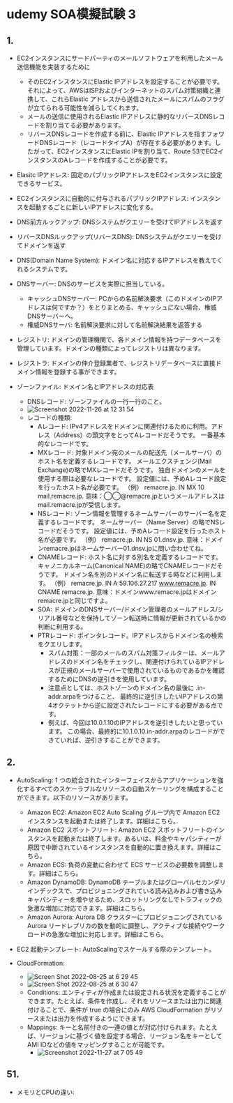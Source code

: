 # udemy SOA模擬試験 3

## 1.
- EC2インスタンスにサードパーティのメールソフトウェアを利用したメール送信機能を実装するために
    - そのEC2インスタンスにElastic IPアドレスを設定することが必要です。それによって、AWSはISPおよびインターネットのスパム対策組織と連携して、これらElastic アドレスから送信されたメールにスパムのフラグが立てられる可能性を減らしてくれます。
    - メールの送信に使用されるElastic IPアドレスに静的なリバースDNSレコードを割り当てる必要があります。
    - リバースDNSレコードを作成する前に、Elastic IPアドレスを指すフォワードDNSレコード（レコードタイプA）が存在する必要があります。したがって、EC2インスタンスにElastic IPを割り当て、Route 53でEC2インスタンスのAレコードを作成することが必要です。

- Elasitc IPアドレス: 固定のパブリックIPアドレスをEC2インスタンスに設定できるサービス。
- EC2インスタンスに自動的に付与されるパブリックIPアドレス: インスタンスを起動するごとに新しいIPアドレスに変化する。
- DNS前方ルックアップ: DNSシステムがクエリーを受けてIPアドレスを返す
- リバースDNSルックアップ(リバースDNS): DNSシステムがクエリーを受けてドメインを返す
- DNS(Domain Name System): ドメイン名に対応するIPアドレスを教えてくれるシステムです。 
- DNSサーバー: DNSのサービスを実際に担当している。
    - キャッシュDNSサーバー: PCからの名前解決要求（このドメインのIPアドレスは何ですか？）をとりまとめる、キャッシュにない場合、権威DNSサーバーへ。
    - 権威DNSサーバ: 名前解決要求に対して名前解決結果を返答する
- レジストリ: ドメインの管理機関で、各ドメイン情報を持つデータベースを管理しています。ドメインの種類によってレジストリは異なります。
- レジストラ: ドメインの仲介登録業者で、レジストリデータベースに直接ドメイン情報を登録する事ができます。 
- ゾーンファイル: ドメイン名とIPアドレスの対応表
    - DNSレコード: ゾーンファイルの一行一行のこと。
    - ![Screenshot 2022-11-26 at 12 31 54](https://user-images.githubusercontent.com/61643054/204071124-9f5021a3-a093-43e7-960e-478c7232efbb.png)
    - レコードの種類: 
        - Aレコード: IPv4アドレスをドメインに関連付けるために利用。アドレス（Address）の頭文字をとってAレコードだそうです。 一番基本的なレコードです。
        - MXレコード: 対象ドメイン宛のメールの配送先（メールサーバ）のホスト名を定義するレコードです。 メールエクスチェンジ(Mail Exchange)の略でMXレコードだそうです。 独自ドメインのメールを使用する際は必要なレコードです。 設定値には、予めAレコード設定を行ったホスト名が必要です。 （例） remacre.jp. IN MX 10 mail.remacre.jp. 意味：◯◯@remacre.jpというメールアドレスはmail.remacre.jpが受信します。
        - NSレコード: ゾーン情報を管理するネームサーバーのサーバー名を定義するレコードです。 ネームサーバー（Name Server）の略でNSレコードだそうです。 設定値には、予めAレコード設定を行ったホスト名が必要です。 （例） remacre.jp. IN NS 01.dnsv.jp. 意味：ドメインremacre.jpはネームサーバー01.dnsv.jpに問い合わせてね。
        - CNAMEレコード: ホスト名に対する別名を定義するレコードです。 キャノニカルネーム(Canonical NAME)の略でCNAMEレコードだそうです。 ドメイン名を別のドメイン名に転送する時などに利用します。 （例） remacre.jp. IN A 59.106.27.217 www.remacre.jp. IN CNAME remacre.jp. 意味：ドメインwww.remacre.jpはドメインremacre.jpと同じですよ。
        - SOA: ドメインのDNSサーバー/ドメイン管理者のメールアドレス/シリアル番号などを保持してゾーン転送時に情報が更新されているかの判断に利用する。
        - PTRレコード: ポインタレコード。IPアドレスからドメイン名の検索をクエリします。
            - スパム対策：一部のメールのスパム対策フィルターは、メールアドレスのドメイン名をチェックし、関連付けられているIPアドレスが正規のメールサーバーで使用されているものであるかを確認するためにDNSの逆引きを使用しています。
            - 注意点としては、ホストゾーンのドメイン名の最後に .in-addr.arpaをつけること、 最終的に逆引きしたいIPアドレスの第4オクテットから逆に設定されたレコードにする必要がある点です。
            - 例えば、今回は10.0.1.10のIPアドレスを逆引きしたいと思っています。 この場合、最終的に10.1.0.10.in-addr.arpaのレコードができていれば、逆引きすることができます。


## 2.
- AutoScaling: 1 つの統合されたインターフェイスからアプリケーションを強化するすべてのスケーラブルなリソースの自動スケーリングを構成することができます。以下のリソースがあります。
    - Amazon EC2: Amazon EC2 Auto Scaling グループ内で Amazon EC2 インスタンスを起動または終了します。詳細はこちら。
    - Amazon EC2 スポットフリート: Amazon EC2 スポットフリートのインスタンスを起動または終了します。あるいは、料金やキャパシティーが原因で中断されているインスタンスを自動的に置き換えます。詳細はこちら。
    - Amazon ECS: 負荷の変動に合わせて ECS サービスの必要数を調整します。詳細はこちら。
    - Amazon DynamoDB: DynamoDB テーブルまたはグローバルセカンダリインデックスで、プロビジョニングされている読み込みおよび書き込みキャパシティーを増やせるため、スロットリングなしでトラフィックの急激な増加に対応できます。詳細はこちら。
    - Amazon Aurora: Aurora DB クラスターにプロビジョニングされている Aurora リードレプリカの数を動的に調整し、アクティブな接続やワークロードの急激な増加に対応します。詳細はこちら。
- EC2 起動テンプレート: AutoScalingでスケールする際のテンプレート。

- CloudFormation:
    - ![Screen Shot 2022-08-25 at 6 29 45](https://user-images.githubusercontent.com/61643054/186527469-b698ebd0-2300-4c00-bda1-6a36064c480b.png)
    - ![Screen Shot 2022-08-25 at 6 30 47](https://user-images.githubusercontent.com/61643054/186527499-830f331a-e110-4bca-bb41-4b3bca63c6c7.png)
    - Conditions: エンティティが作成または設定される状況を定義することができます。たとえば、条件を作成し、それをリソースまたは出力に関連付けることで、条件が true の場合にのみ AWS CloudFormation がリソースまたは出力を作成するようにできます。
    - Mappings: キーと名前付きの一連の値とが対応付けられます。たとえば、リージョンに基づく値を設定する場合、リージョン名をキーとしてAMI IDなどの値をマッピングすることが可能です。
        - ![Screenshot 2022-11-27 at 7 05 49](https://user-images.githubusercontent.com/61643054/204110709-b36ea053-18b5-4d6a-bf28-a2fb652093bb.png)


## 51.

- メモリとCPUの違い:
